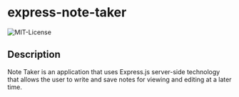 # express-note-taker

![MIT-License](https://img.shields.io/badge/license-MIT-green?style=for-the-badge)

## Description
Note Taker is an application that uses Express.js server-side technology that allows the user to write and save notes for viewing and editing at a later time.
